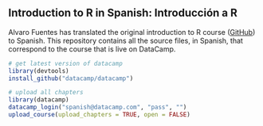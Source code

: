 ## Introduction to R in Spanish: Introducción a R

Alvaro Fuentes has translated the original introduction to R course ([GitHub](www.github.com/Data-Camp/introduction_to_R)) to Spanish. This repository contains all the source files, in Spanish, that correspond to the course that is live on DataCamp.

```R
# get latest version of datacamp
library(devtools)
install_github("datacamp/datacamp")

# upload all chapters
library(datacamp)
datacamp_login("spanish@datacamp.com", "pass", "")
upload_course(upload_chapters = TRUE, open = FALSE)
```